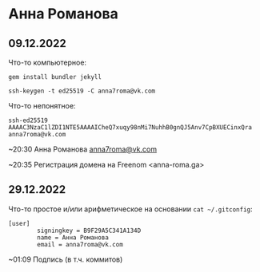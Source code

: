 Анна Романова
=============

09.12.2022
----------

Что-то компьютерное:

    gem install bundler jekyll

    ssh-keygen -t ed25519 -C anna7roma@vk.com

Что-то непонятное:

    ssh-ed25519 AAAAC3NzaC1lZDI1NTE5AAAAICheQ7xuqy98nMi7NuhhB0gnQJ5Anv7CpBXUECinxQra anna7roma@vk.com

~20:30 Анна Романова <anna7roma@vk.com>

~20:35 Регистрация домена на Freenom <anna-roma.ga>

29.12.2022
----------

Что-то простое и/или арифметическое на основании `cat ~/.gitconfig`:

```
[user]
        signingkey = B9F29A5C341A134D
        name = Анна Романова
        email = anna7roma@vk.com
```

~01:09 Подпись (в т.ч. коммитов)
